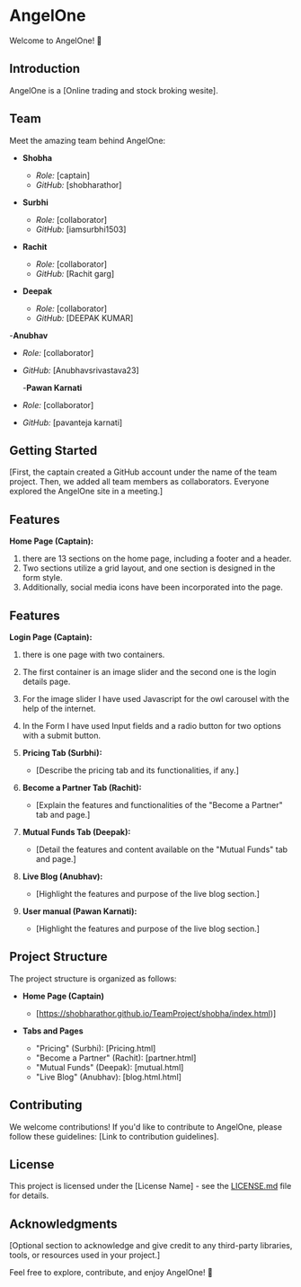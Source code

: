 # AngelOne

Welcome to AngelOne! 🚀

## Introduction

AngelOne is a [Online trading and stock broking wesite].

## Team

Meet the amazing team behind AngelOne:

- **Shobha**
  - *Role:* [captain]
  - *GitHub:* [shobharathor]

- **Surbhi**
  - *Role:* [collaborator]
  - *GitHub:* [iamsurbhi1503]

- **Rachit**
  - *Role:* [collaborator]
  - *GitHub:* [Rachit garg]

- **Deepak**
  - *Role:* [collaborator]
  - *GitHub:* [DEEPAK KUMAR]

-**Anubhav**
  - *Role:* [collaborator]
  - *GitHub:* [Anubhavsrivastava23]

    -**Pawan Karnati**
  - *Role:* [collaborator]
  - *GitHub:* [pavanteja karnati]
  

## Getting Started

[First, the captain created a GitHub account under the name of the team project. Then, we added all team members as collaborators. Everyone explored the AngelOne site in a meeting.]

## Features
 **Home Page (Captain):**
  1. there are 13 sections on the home page, including a footer and a header.
  2. Two sections utilize a grid layout, and one section is designed in the form style.
  3. Additionally, social media icons have been incorporated into the page.
 ## Features
 **Login Page (Captain):**
  1. there is one page with two containers.
  2. The first container is an image slider and the second one is the login details page.
  3. For the image slider I have used Javascript for the owl carousel with the help of the internet.
  4. In the Form I have used Input fields and a radio button for two options with a submit button. 

1. **Pricing Tab (Surbhi):**
   - [Describe the pricing tab and its functionalities, if any.]

2. **Become a Partner Tab (Rachit):**
   - [Explain the features and functionalities of the "Become a Partner" tab and page.]

3. **Mutual Funds Tab (Deepak):**
   - [Detail the features and content available on the "Mutual Funds" tab and page.]

4. **Live Blog (Anubhav):**
   - [Highlight the features and purpose of the live blog section.]
     
5. **User manual (Pawan Karnati):**
   - [Highlight the features and purpose of the live blog section.]
     
## Project Structure

The project structure is organized as follows:

- **Home Page (Captain)**
  - [https://shobharathor.github.io/TeamProject/shobha/index.html)]

- **Tabs and Pages**
  - "Pricing" (Surbhi): [Pricing.html]
  - "Become a Partner" (Rachit): [partner.html]
  - "Mutual Funds" (Deepak): [mutual.html]
  - "Live Blog" (Anubhav): [blog.html.html]


## Contributing

We welcome contributions! If you'd like to contribute to AngelOne, please follow these guidelines: [Link to contribution guidelines].

## License

This project is licensed under the [License Name] - see the [LICENSE.md](LICENSE.md) file for details.

## Acknowledgments

[Optional section to acknowledge and give credit to any third-party libraries, tools, or resources used in your project.]

Feel free to explore, contribute, and enjoy AngelOne! 🌟
